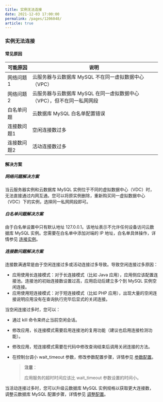 ```yaml
---
title: 实例无法连接
date: 2021-12-03 17:00:00
permalink: /pages/1206048/
article: true
---
```


### 实例无法连接

#### 常见原因

| 可能原因    | 说明                                                         |
| ----------- | ------------------------------------------------------------ |
| 网络问题1   | 云服务器与云数据库 MySQL 不在同一虚拟数据中心（VPC）         |
| 网络问题2   | 云服务器与云数据库 MySQL 在同一虚拟数据中心（VPC），但不在同一私网网段 |
| 白名单问题  | 云数据库 MySQL 白名单配置错误                                |
| 连接数问题1 | 空闲连接数过多                                               |
| 连接数问题2 | 活动连接数过多                                               |

#### 解决方案

##### 网络问题解决方案

当云服务器实例和云数据库 MySQL 实例位于不同的虚拟数据中心（VDC）时，无法直接通过内网互通。您可以将原实例删除，重新购买同一虚拟数据中心（VDC）下的实例，选择同一私网网段即可。

##### 白名单问题解决方案

由于白名单设置中只有默认地址 127.0.0.1。该地址表示不允许任何设备访问云数据库 MySQL 实例。您需要在白名单中添加对端的 IP 地址，白名单具体操作，详情参见 [连接实例](./../../04.操作指南/02.管理实例/01.连接实例.md)。

##### 连接数问题解决方案

连接数满通常是由于空闲连接过多或活动连接过多导致。导致空闲连接过多原因：

- 应用使用长连接模式：对于长连接模式（比如 Java 应用），应用侧应该配置连接池。连接池的初始连接数设置过高，应用启动后建立多个到 MySQL 实例空闲连接。
- 应用使用短连接模式：对于短连接模式（比如 PHP 应用），出现大量的空闲连接说明应用没有在查询执行完毕后显式的关闭连接。

当空闲连接过多时，您可以：

+ 通过 kill 命令来终止当前空闲会话。

+ 修改应用，长连接模式需要启用连接池的复用功能（建议也启用连接检测功能）。

+ 修改应用，短连接模式需要在代码中修改查询结束后调用关闭连接的方法。

+ 在控制台调小 wait_timeout 参数，修改参数配置步骤，详情参见 [参数配置](./../../04.操作指南/06.参数配置.md)。

  > **注意**：
  >
  > 应用服务的超时时间应该比 wait_timeout 参数设置的时间小。

当活动连接过多时，您可以升级云数据库 MySQL 实例规格以获取更大连接数，调整云数据库 MySQL 配置步骤，详情参见 [调整配置](./../../04.操作指南/02.管理实例/02.调整配置.md)。
